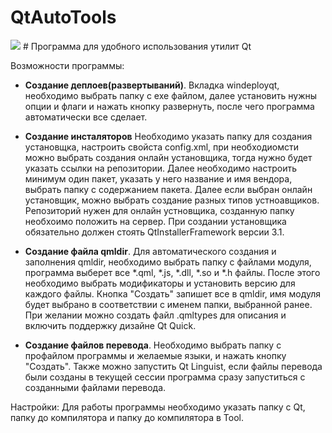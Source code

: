 # QtAutoTools

<img src="https://habrastorage.org/webt/dc/iq/f7/dciqf78gir_jddxhwgy6b7bbyuy.png" />
# Программа для удобного использования утилит Qt


Возможности программы:

- **Создание деплоев(развертываний)**.  Вкладка windeployqt, необходимо выбрать папку с exe файлом, далее установить нужны опции и флаги и нажать кнопку развернуть, после чего программа автоматически все сделает.

- **Создание инсталяторов** Необходимо указать папку для создания установщка, настроить свойста config.xml, при необходиомсти можно выбрать создания онлайн установщика, тогда нужно будет указать ссылки на репозитории. Далее необходимо настроить минимум один пакет, указать у него название и имя вендора, выбрать папку с содержанием пакета. Далее если выбран онлайн установщик, можно выбрать создание разных типов устноавщиков. Репозиторий нужен для онлайн устновщика, созданную папку необхоимо положить на сервер. При создании установщика  обязательно должен стоять QtInstallerFramework версии 3.1.

- **Создание файла qmldir**. Для автоматического создания и заполнения qmldir, необходимо выбрать папку с файлами модуля, программа выберет все *.qml, *.js, *.dll, *.so и *.h файлы. После этого необходимо выбрать модификаторы и установить версию для каждого файлы. Кнопка "Создать" запишет все в qmldir, имя модуля будет выбрано в соответствии с именем папки, выбранной ранее. При желании можно создать файл .qmltypes для описания и включить поддержку дизайне Qt Quick.

- **Создание файлов перевода**. Необходимо выбрать папку с профайлом программы и желаемые языки, и нажать кнопку "Создать". Также можно запустить Qt Linguist, если файлы перевода были созданы в текущей сессии программа сразу запуститься с созданными файлами перевода.


Настройки: Для работы программы необходимо указать папку с Qt, папку до компилятора и папку до компилятора в Tool. 
